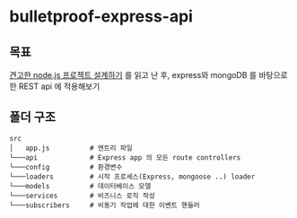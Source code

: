 # bulletproof-express-api

## 목표
[견고한 node.js 프로젝트 설계하기](https://velog.io/@hopsprings2/%EA%B2%AC%EA%B3%A0%ED%95%9C-node.js-%ED%94%84%EB%A1%9C%EC%A0%9D%ED%8A%B8-%EC%95%84%ED%82%A4%ED%85%8D%EC%B3%90-%EC%84%A4%EA%B3%84%ED%95%98%EA%B8%B0) 를 읽고 난 후, express와 mongoDB 를 바탕으로 한 REST api 에 적용해보기

## 폴더 구조

```
src
│   app.js          # 엔트리 파일
└───api             # Express app 의 모든 route controllers
└───config          # 환경변수
└───loaders         # 시작 프로세스(Express, mongoose ..) loader
└───models          # 데이터베이스 모델
└───services        # 비즈니스 로직 작성
└───subscribers     # 비동기 작업에 대한 이벤트 핸들러
```
